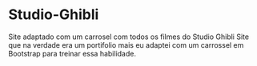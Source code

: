 # Studio-Ghibli
Site adaptado com um carrosel com todos os filmes do Studio Ghibli
Site que na verdade era um portifolio mais eu adaptei com um carrossel em Bootstrap para treinar essa habilidade.
